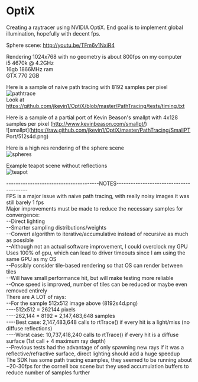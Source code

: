 # OptiX

Creating a raytracer using NVIDIA OptiX.  End goal is to implement global illumination, hopefully with decent fps.

Sphere scene: http://youtu.be/TFm6v1NxiR4  

Rendering 1024x768 with no geometry is about 800fps on my computer  
i5 4670k @ 4.2GHz  
16gb 1866MHz ram  
GTX 770 2GB

Here is a sample of naive path tracing with 8192 samples per pixel  
![pathtrace](https://raw.github.com/jkevin1/OptiX/master/PathTracing/tests/8192s4d.png)  
Look at https://github.com/jkevin1/OptiX/blob/master/PathTracing/tests/timing.txt

Here is a sample of a partial port of Kevin Beason's smallpt with 4x128 samples per pixel (http://www.kevinbeason.com/smallpt/)  
![smallpt](https://raw.github.com/jkevin1/OptiX/master/PathTracing/SmallPT Port/512s4d.png)

Here is a high res rendering of the sphere scene  
![spheres](https://raw.github.com/jkevin1/OptiX/master/spheres.png)

Example teapot scene without reflections  
![teapot](https://raw.github.com/jkevin1/OptiX/master/flat.png)

---------------------------------------NOTES----------------------------------------  
FPS is a major issue with naive path tracing, with really noisy images it was still barely 1 fps  
Major improvements must be made to reduce the necessary samples for convergence:  
--Direct lighting  
--Smarter sampling distributions/weights  
--Convert algorithm to iterative/accumulative instead of recursive as much as possible  
--Although not an actual software improvement, I could overclock my GPU  
Uses 100% of gpu, which can lead to driver timeouts since I am using the same GPU as my OS  
--Possibly consider tile-based rendering so that OS can render between tiles  
--Will have small performance hit, but will make testing more reliable  
--Once speed is improved, number of tiles can be reduced or maybe even removed entirely  
There are A LOT of rays:  
--For the sample 512x512 image above (8192s4d.png)  
----512x512 = 262144 pixels  
----262,144 * 8192 = 2,147,483,648 samples  
----Best case: 2,147,483,648 calls to rtTrace() if every hit is a light/miss (no diffuse reflections)  
----Worst case: 10,737,418,240 calls to rtTrace() if every hit is a diffuse surface (1st call + 4 maximum ray depth)  
--Previous tests had the advantage of only spawning new rays if it was a reflective/refractive surface, direct lighting should add a huge speedup  
The SDK has some path tracing examples, they seemed to be running about ~20-30fps for the cornell box scene but they used accumulation buffers to reduce number of samples further
